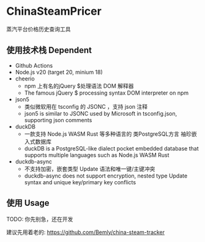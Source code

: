 
# ChinaSteamPricer

  蒸汽平台价格历史查询工具

## 使用技术栈 Dependent

  - Github Actions
  - Node.js v20 (target 20, minium 18)
  - cheerio
    - npm 上有名的jQuery $处理语法 DOM 解释器
    - The famous jQuery $ processing syntax DOM interpreter on npm
  - json5
    - 类似微软用在 tsconfig 的 JSONC ，支持 json 注释
    - json5 is similar to JSONC used by Microsoft in tsconfig.json, supporting json comments
  - duckDB
    - 一款支持 Node.js WASM Rust 等多种语言的 类PostgreSQL方言 袖珍嵌入式数据库
    - duckDB is a PostgreSQL-like dialect pocket embedded database that supports multiple languages ​​such as Node.js WASM Rust
  - duckdb-async
    - 不支持加密，嵌套类型 Update 语法和唯一键/主键冲突
    - duckdb-async does not support encryption, nested type Update syntax and unique key/primary key conflicts

## 使用 Usage

  TODO: 你先别急，还在开发

  建议先用着老的: https://github.com/Bemly/china-steam-tracker
